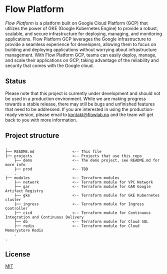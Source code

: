 # Flow Platform

_Flow Platform_ is a platform built on Google Cloud Platform (GCP) that utilizes the power of GKE (Google
Kubernetes Engine) to provide a robust, scalable, and secure infrastructure for deploying, managing, and monitoring
applications. Flow Platform GCP leverages the Google infrastructure to provide a seamless experience for developers,
allowing them to focus on building and deploying applications without worrying about infrastructure management. With
Flow Platform GCP, teams can easily deploy, manage, and scale their applications on GCP, taking advantage of the
reliability and security that comes with the Google cloud.

## Status

Please note that this project is currently under development and should not be used in a production environment. While
we are making progress towards a stable release, there may still be bugs and unfinished features that need to be
addressed. If you are interested in using the production-ready version, please email to kontakt@flowlab.no and
the team will get back to you with more information.

## Project structure

```
.
├── README.md                 <-- This file
├── projects                  <-- Projects that use this repo
    ├── demo                  <-- The demo project, see README.md for more info
    ├── prod                  <-- TBD
    .
├── modules                   <-- Terraform modules
    ├── network               <-- Terraform module for VPC Network
    ├── gar                   <-- Terraform module for GAR Google Artifact Registry
    ├── gke                   <-- Terraform module for GKE Kubernetes cluster
    ├── ingress               <-- Terraform module for Ingress Controller
    ├── cicd                  <-- Terraform module for Continuous Integration and Continuous Delivery
    ├── db                    <-- Terraform module for Cloud SQL
    ├── redis                 <-- Terraform module for Cloud Memorystore Redis
    .
.
```

## License

[MIT](LICENSE)
